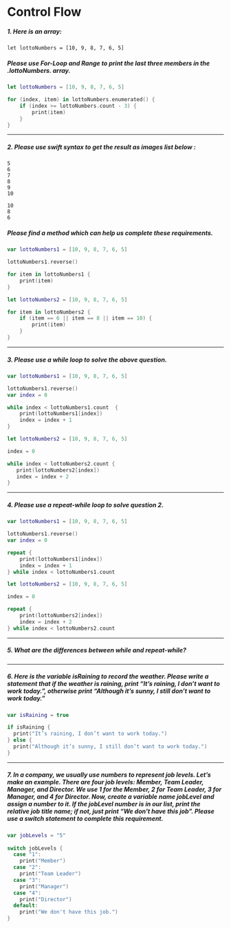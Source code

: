 Control Flow
==========================================


##### 1. Here is an array:
    let lottoNumbers = [10, 9, 8, 7, 6, 5]
##### Please use For-Loop and Range to print the last three members in the .lottoNumbers. array.
```swift
let lottoNumbers = [10, 9, 8, 7, 6, 5]

for (index, item) in lottoNumbers.enumerated() {
    if (index >= lottoNumbers.count - 3) {
        print(item)
    }
}
```
-------

##### 2. Please use swift syntax to get the result as images list below :
    5
    6
    7
    8
    9
    10

    10 
    8 
    6
##### Please find a method which can help us complete these requirements.
```swift
var lottoNumbers1 = [10, 9, 8, 7, 6, 5]

lottoNumbers1.reverse()

for item in lottoNumbers1 {
    print(item)
}

let lottoNumbers2 = [10, 9, 8, 7, 6, 5]

for item in lottoNumbers2 {
    if (item == 6 || item == 8 || item == 10) {
        print(item)
    }
}
```
--------

##### 3. Please use a while loop to solve the above question.
```swift
var lottoNumbers1 = [10, 9, 8, 7, 6, 5]

lottoNumbers1.reverse()
var index = 0

while index < lottoNumbers1.count  {
    print(lottoNumbers1[index])
    index = index + 1
}

let lottoNumbers2 = [10, 9, 8, 7, 6, 5]

index = 0

while index < lottoNumbers2.count {
   print(lottoNumbers2[index])
   index = index + 2
}
```
--------

##### 4. Please use a repeat-while loop to solve question 2.
```swift
var lottoNumbers1 = [10, 9, 8, 7, 6, 5]

lottoNumbers1.reverse()
var index = 0

repeat {
	print(lottoNumbers1[index])
	index = index + 1
} while index < lottoNumbers1.count

let lottoNumbers2 = [10, 9, 8, 7, 6, 5]

index = 0

repeat {
	print(lottoNumbers2[index])
	index = index + 2
} while index < lottoNumbers2.count
```
-------

##### 5. What are the differences between while and repeat-while?
-------

##### 6. Here is the variable isRaining to record the weather. Please write a statement that if the weather is raining, print “It’s raining, I don’t want to work today.”, otherwise print “Although it’s sunny, I still don’t want to work today.”
```swift
var isRaining = true

if isRaining {
  print("It’s raining, I don’t want to work today.")
} else {
  print("Although it’s sunny, I still don’t want to work today.")
}
```
-------

##### 7. In a company, we usually use numbers to represent job levels. Let’s make an example. There are four job levels: Member, Team Leader, Manager, and Director. We use 1 for the Member, 2 for Team Leader, 3 for Manager, and 4 for Director. Now, create a variable name jobLevel and assign a number to it. If the jobLevel number is in our list, print the relative job title name; if not, just print “We don't have this job”. Please use a switch statement to complete this requirement.
```swift
var jobLevels = "5" 
 
switch jobLevels {
  case "1":
    print("Member")
  case "2":
    print("Team Leader")
  case "3":
    print("Manager")
  case "4":
    print("Director")
  default: 
    print("We don't have this job.") 
}
```
